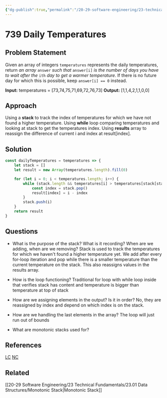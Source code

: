 ```yaml
---
{"dg-publish":true,"permalink":"/20-29-software-engineering/23-technical-fundamentals/23-03-leetcode/739-daily-temperatures/","tags":["dsa/stack"],"created":"2023-10-03T07:21:01.889-05:00","updated":"2023-10-17T07:57:34.439-05:00"}
---
```


# 739 Daily Temperatures
## Problem Statement
Given an array of integers `temperatures` represents the daily temperatures, return _an array_ `answer` _such that_ `answer[i]` _is the number of days you have to wait after the_ `ith` _day to get a warmer temperature_. If there is no future day for which this is possible, keep `answer[i] == 0` instead.

**Input:** temperatures = [73,74,75,71,69,72,76,73]
**Output:** [1,1,4,2,1,1,0,0]
## Approach
Using a **stack** to track the index of temperatures for which we have not found a higher temperature. Using **while** loop comparing temperatures and looking at stack to get the temperatures index. Using **results** array to reassign the difference of current i and index at result[index]. 
## Solution
```javascript
const dailyTemperatures = temperatures => {
	let stack = []
	let result = new Array(temperatures.length).fill(0)

	for (let i = 0; i < temperatures.length; i++) {
		while (stack.length && temperatures[i] > temperatures[stack[stack.length - 1]]) {
			const index = stack.pop()
			result[index] = i - index
		}
		stack.push(i)
	}
	return result
}
```
## Questions
- What is the purpose of the stack? What is it recording? When are we adding, when are we removing?
	Stack is used to track the temperatures for which we haven't found a higher temperature yet. We add after every for-loop iteration and pop while there is a smaller temperature than the current temperature on the stack. This also reassigns values in the results array.
	
- How is the loop functioning?
	Traditional for loop with while loop inside that verifies stack has content and temperature is bigger than temperature at top of stack
 
- How are we assigning elements in the output? Is it in order?
	No, they are reassigned by index and depend on which index is on the stack.
	
- How are we handling the last elements in the array?
	The loop will just run out of bounds
	
- What are monotonic stacks used for?
## References
[LC](https://leetcode.com/problems/daily-temperatures/)
[NC](https://www.youtube.com/watch?v=cTBiBSnjO3c)
## Related
[[20-29 Software Engineering/23 Technical Fundamentals/23.01 Data Structures/Monotonic Stack\|Monotonic Stack]]